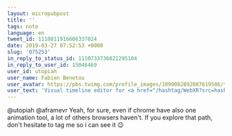 ```yaml
---
layout: micropubpost
title: ''
tags: note
language: en
tweet_id: 1110811916606337024
date: 2019-03-27 07:52:53 +0000
slug: '075253'
in_reply_to_status_id: 1110733736021295104
in_reply_to_user_id: 15046469
user_id: utopiah
user_name: Fabien Benetou
user_avatar: https://pbs.twimg.com/profile_images/1099082892087619586/taAydS8U.png
user_text: 'Visual timeline editor for <a href="/hashtag/WebXR?src=hash" data-query-source="hashtag_click" class="twitter-hashtag pretty-link js-nav" dir="ltr"><s>#</s><b>WebXR</b></a> animations. Proof of concept motivated by <a href="https://t.co/wImtVnWfL1" rel="nofollow noopener" dir="ltr" data-expanded-url="https://twitter.com/worksalt/status/1110378516837654529" class="twitter-timeline-link" target="_blank" title="https://twitter.com/worksalt/status/1110378516837654529"><span class="tco-ellipsis"></span><span class="invisible">https://</span><span class="js-display-url">twitter.com/worksalt/statu</span><span class="invisible">s/1110378516837654529</span><span class="tco-ellipsis"><span class="invisible"> </span>…</span></a> relying on <a href="/aframevr" class="twitter-atreply pretty-link js-nav" dir="ltr" data-mentioned-user-id="4360486994"><s>@</s><b>AFrameVR</b></a> and vis.js (cf <a href="https://t.co/zaD1rBMC8H" rel="nofollow noopener" dir="ltr" data-expanded-url="https://github.com/almende/vis" class="twitter-timeline-link" target="_blank" title="https://github.com/almende/vis"><span class="tco-ellipsis"></span><span class="invisible">https://</span><span class="js-display-url">github.com/almende/vis</span><span class="invisible"></span><span class="tco-ellipsis"><span class="invisible"> </span></span></a> )<a href="https://t.co/m3uI8UpTLe" class="twitter-timeline-link u-hidden" data-pre-embedded="true" dir="ltr">pic.twitter.com/m3uI8UpTLe</a>'
---
```

@utopiah @aframevr Yeah, for sure, even if chrome have also one animation tool, a lot of others browsers haven't. If you explore that path, don't hesitate to tag me so i can see it 😉
